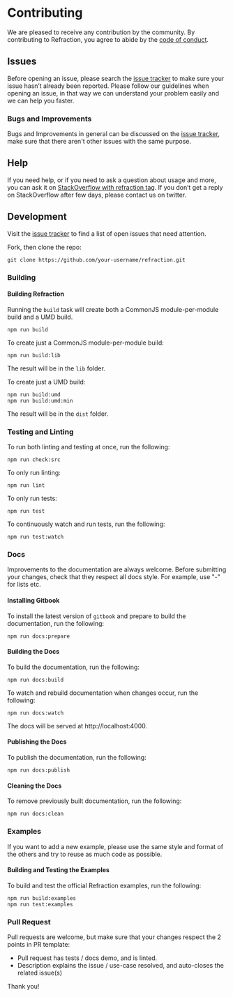 # Contributing

We are pleased to receive any contribution by the community. By contributing to Refraction, you agree to abide by the [code of conduct](https://github.com/mbasso/refraction/blob/master/CODE_OF_CONDUCT.md).

## Issues

Before opening an issue, please search the [issue tracker](https://github.com/mbasso/refraction/issues) to make sure your issue hasn’t already been reported.
Please follow our guidelines when opening an issue, in that way we can understand your problem easily and we can help you faster.

### Bugs and Improvements

Bugs and Improvements in general can be discussed on the [issue tracker](https://github.com/mbasso/refraction/issues), make sure that there aren't other issues with the same purpose.

## Help

If you need help, or if you need to ask a question about usage and more, you can ask it on [StackOverflow with refraction tag](http://stackoverflow.com/questions/tagged/refraction?sort=votes&pageSize=50).
If you don’t get a reply on StackOverflow after few days, please contact us on twitter.

## Development

Visit the [issue tracker](https://github.com/mbasso/refraction/issues) to find a list of open issues that need attention.

Fork, then clone the repo:

```
git clone https://github.com/your-username/refraction.git
```

### Building

#### Building Refraction

Running the `build` task will create both a CommonJS module-per-module build and a UMD build.
```
npm run build
```

To create just a CommonJS module-per-module build:

```
npm run build:lib
```

The result will be in the `lib` folder.

To create just a UMD build:
```
npm run build:umd
npm run build:umd:min
```

The result will be in the `dist` folder.

### Testing and Linting

To run both linting and testing at once, run the following:

```
npm run check:src
```

To only run linting:

```
npm run lint
```

To only run tests:

```
npm run test
```

To continuously watch and run tests, run the following:

```
npm run test:watch
```

### Docs

Improvements to the documentation are always welcome. Before submitting your changes, check that they respect all docs style.
For example, use "-" for lists etc.

#### Installing Gitbook

To install the latest version of `gitbook` and prepare to build the documentation, run the following:

```
npm run docs:prepare
```

#### Building the Docs

To build the documentation, run the following:

```
npm run docs:build
```

To watch and rebuild documentation when changes occur, run the following:

```
npm run docs:watch
```

The docs will be served at http://localhost:4000.

#### Publishing the Docs

To publish the documentation, run the following:

```
npm run docs:publish
```

#### Cleaning the Docs

To remove previously built documentation, run the following:

```
npm run docs:clean
```

### Examples

If you want to add a new example, please use the same style and format of the others and try to reuse as much code as possible.

#### Building and Testing the Examples

To build and test the official Refraction examples, run the following:

```
npm run build:examples
npm run test:examples
```

### Pull Request

Pull requests are welcome, but make sure that your changes respect the 2 points in PR template:

- Pull request has tests / docs demo, and is linted.
- Description explains the issue / use-case resolved, and auto-closes the related issue(s)

Thank you!
